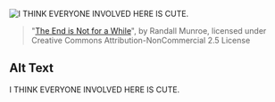 ![I THINK EVERYONE INVOLVED HERE IS CUTE.](https://imgs.xkcd.com/comics/the_end_is_not_for_a_while.png)
> "[The End is Not for a While](https://xkcd.com/470/)", by Randall Munroe, licensed under Creative Commons Attribution-NonCommercial 2.5 License

## Alt Text
I THINK EVERYONE INVOLVED HERE IS CUTE.
